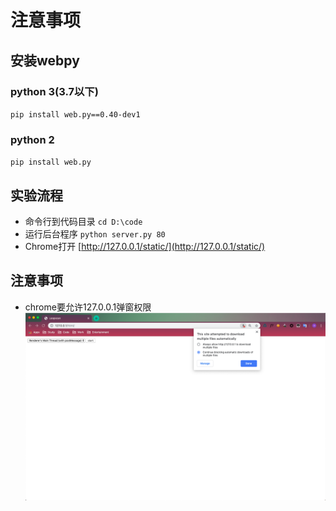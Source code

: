 # 注意事项

## 安装webpy

### python 3(3.7以下)

`pip install web.py==0.40-dev1`

### python 2

`pip install web.py`

## 实验流程

* 命令行到代码目录 `cd D:\code`
* 运行后台程序 `python server.py 80`
* Chrome打开 [http://127.0.0.1/static/](http://127.0.0.1/static/)

## 注意事项

* chrome要允许127.0.0.1弹窗权限![](permission.png)
